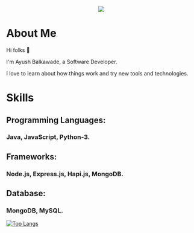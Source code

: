 
<p align="center">
    <img src="https://github-readme-stats.vercel.app/api?username=ayushbalkawade&show_icons=true&count_private=true&theme=dark"/>
</p>

# About Me
Hi folks :wave: 

I'm Ayush Balkawade, a Software Developer.

I love to learn about how things work and try new tools and technologies.

# Skills
## Programming Languages:

### Java, JavaScript, Python-3.
<!-- * C/C++
* JavaScript (ES6)
* Java
* Python 3 -->

## Frameworks:

### Node.js, Express.js, Hapi.js, MongoDB.

## Database:

### MongoDB, MySQL.
    
 [![Top Langs](https://github-readme-stats.vercel.app/api/top-langs/?username=ayushbalkawade&layout=compact&theme=vision-friendly-dark&show_icons=true)](https://github.com/ayushbalkawade/github-readme-stats)
